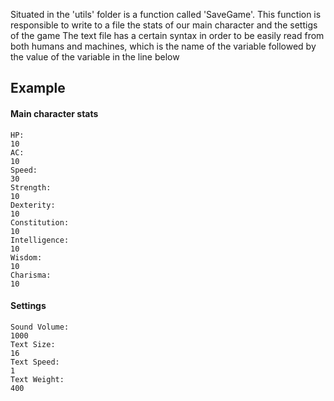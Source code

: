 Situated in the 'utils' folder is a function called 'SaveGame'. This function is responsible to write to a file the stats of our main character and the settigs of the game
The text file has a certain syntax in order to be easily read from both humans and machines, which is the name of the variable followed by the value of the variable in the line below 

## Example
#### Main character stats
```
HP: 
10
AC: 
10
Speed: 
30
Strength: 
10
Dexterity: 
10
Constitution: 
10
Intelligence: 
10
Wisdom: 
10
Charisma: 
10
```
#### Settings
```
Sound Volume: 
1000
Text Size: 
16
Text Speed: 
1
Text Weight: 
400
```
